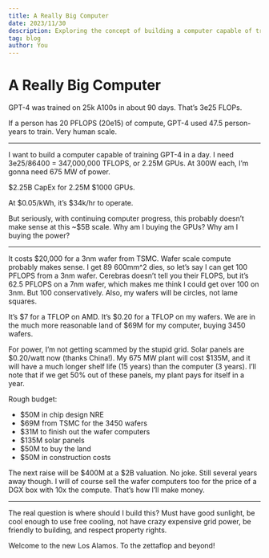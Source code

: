 ```yaml
---
title: A Really Big Computer
date: 2023/11/30
description: Exploring the concept of building a computer capable of training GPT-4 in just one day, and the technological and financial considerations involved.
tag: blog
author: You
---
```


# A Really Big Computer

GPT-4 was trained on 25k A100s in about 90 days. That’s 3e25 FLOPs.

If a person has 20 PFLOPS (20e15) of compute, GPT-4 used 47.5 person-years to train. Very human scale.

---

I want to build a computer capable of training GPT-4 in a day. I need 3e25/86400 = 347,000,000 TFLOPS, or 2.25M GPUs. At 300W each, I’m gonna need 675 MW of power.

$2.25B CapEx for 2.25M $1000 GPUs.

At $0.05/kWh, it’s $34k/hr to operate.

But seriously, with continuing computer progress, this probably doesn’t make sense at this ~$5B scale. Why am I buying the GPUs? Why am I buying the power?

---

It costs $20,000 for a 3nm wafer from TSMC. Wafer scale compute probably makes sense. I get 89 600mm^2 dies, so let’s say I can get 100 PFLOPS from a 3nm wafer. Cerebras doesn’t tell you their FLOPS, but it’s 62.5 PFLOPS on a 7nm wafer, which makes me think I could get over 100 on 3nm. But 100 conservatively. Also, my wafers will be circles, not lame squares.

It’s $7 for a TFLOP on AMD. It’s $0.20 for a TFLOP on my wafers. We are in the much more reasonable land of $69M for my computer, buying 3450 wafers.

For power, I’m not getting scammed by the stupid grid. Solar panels are $0.20/watt now (thanks China!). My 675 MW plant will cost $135M, and it will have a much longer shelf life (15 years) than the computer (3 years). I’ll note that if we get 50% out of these panels, my plant pays for itself in a year.

Rough budget:

- $50M in chip design NRE
- $69M from TSMC for the 3450 wafers
- $31M to finish out the wafer computers
- $135M solar panels
- $50M to buy the land
- $50M in construction costs

The next raise will be $400M at a $2B valuation. No joke. Still several years away though. I will of course sell the wafer computers too for the price of a DGX box with 10x the compute. That’s how I’ll make money.

---

The real question is where should I build this? Must have good sunlight, be cool enough to use free cooling, not have crazy expensive grid power, be friendly to building, and respect property rights.

Welcome to the new Los Alamos. To the zettaflop and beyond!
